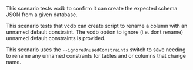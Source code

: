 This scenario tests vcdb to confirm it can create the expected schema JSON from a given database.

This scenario tests that vcdb can create script to rename a column with an unnamed default constraint. The vcdb option to ignore (i.e. dont rename) unnamed default constraints is provided.

This scenario uses the `--ignoreUnusedConstraints` switch to save needing to rename any unnamed constrants for tables and or columns that change name.
